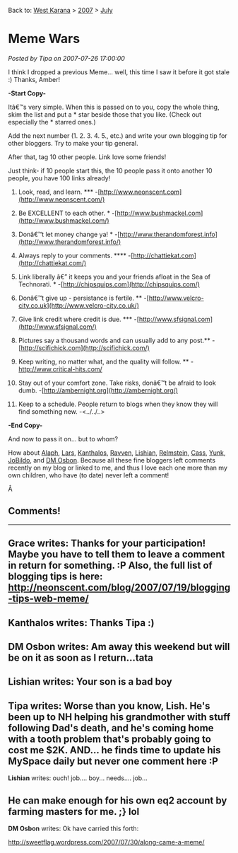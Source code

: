 Back to: [West Karana](/posts/westkarana.md) > [2007](/posts/2007/westkarana.md) > [July](./westkarana.md)
# Meme Wars

*Posted by Tipa on 2007-07-26 17:00:00*

I think I dropped a previous Meme... well, this time I saw it before it got stale :) Thanks, Amber!

**-Start Copy-**

Itâ€™s very simple. When this is passed on to you, copy the whole thing, skim the list and put a * star beside those that you like. (Check out especially the * starred ones.)

Add the next number (1. 2. 3. 4. 5., etc.) and write your own blogging tip for other bloggers. Try to make your tip general.

After that, tag 10 other people. Link love some friends!

Just think- if 10 people start this, the 10 people pass it onto another 10 people, you have 100 links already!

1. Look, read, and learn. ***
-[http://www.neonscent.com](http://www.neonscent.com/)

2. Be EXCELLENT to each other. *
-[http://www.bushmackel.com](http://www.bushmackel.com/)

3. Donâ€™t let money change ya! *
-[http://www.therandomforest.info](http://www.therandomforest.info/)

4. Always reply to your comments. ****
-[http://chattiekat.com](http://chattiekat.com/)

5. Link liberally â€” it keeps you and your friends afloat in the Sea of Technorati. *
-[http://chipsquips.com](http://chipsquips.com/)

6. Donâ€™t give up - persistance is fertile. **
-[http://www.velcro-city.co.uk](http://www.velcro-city.co.uk/)

7. Give link credit where credit is due. ***
-[http://www.sfsignal.com](http://www.sfsignal.com/)

8. Pictures say a thousand words and can usually add to any post.**
-[http://scifichick.com](http://scifichick.com/)

9. Keep writing, no matter what, and the quality will follow. **
-<http://www.critical-hits.com/>

10. Stay out of your comfort zone. Take risks, donâ€™t be afraid to look dumb.
-[http://ambernight.org](http://ambernight.org/)

11. Keep to a schedule. People return to blogs when they know they will find something new.
-<../../..>

**-End Copy-**

And now to pass it on... but to whom?

How about [Alaph](http://alaph.net), [Lars](http://wombatplanet.blogspot.com/), [Kanthalos](http://mmoreinsight.wordpress.com/), [Ravven](http://ravven.wordpress.com/), [Lishian](http://lishian.wordpress.com/), [Relmstein](http://relmstein.blogspot.com/), [Cass](http://cassaendra.blogspot.com/), [Yunk](http://www.plutospage.com/wow/), [JoBildo](http://bildos.blogspot.com/), and [DM Osbon](http://sweetflag.wordpress.com/). Because all these fine bloggers left comments recently on my blog or linked to me, and thus I love each one more than my own children, who have (to date) never left a comment!

Â 
## Comments!
---
**Grace** writes: Thanks for your participation! Maybe you have to tell them to leave a comment in return for something. :P Also, the full list of blogging tips is here: http://neonscent.com/blog/2007/07/19/blogging-tips-web-meme/
---
**Kanthalos** writes: Thanks Tipa :)
---
**DM Osbon** writes: Am away this weekend but will be on it as soon as I return...tata
---
**Lishian** writes: Your son is a bad boy
---
**Tipa** writes: Worse than you know, Lish. He's been up to NH helping his grandmother with stuff following Dad's death, and he's coming home with a tooth problem that's probably going to cost me $2K. AND... he finds time to update his MySpace daily but never one comment here :P
---
**Lishian** writes: ouch! job.... boy... needs.... job...

He can make enough for his own eq2 account by farming masters for me. ;} lol
---
**DM Osbon** writes: Ok have carried this forth:

http://sweetflag.wordpress.com/2007/07/30/along-came-a-meme/
